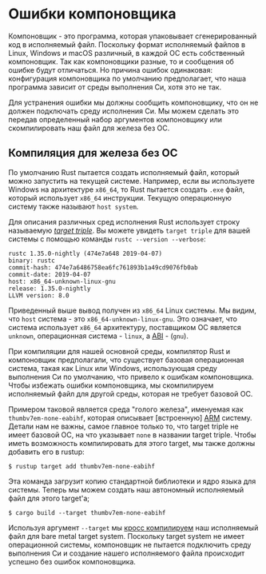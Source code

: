 # Ошибки компоновщика

Компоновщик - это программа, которая упаковывает сгенерированный код в исполняемый файл. Поскольку формат исполняемый файлов в Linux, Windows и macOS различный, в каждой ОС есть собственный компоновщик. Так как компоновщики разные, то и сообщения об ошибке будут отличаться. Но причина ошибок одинаковая: конфигурация компоновщика по умолчанию предполагает, что наша программа зависит от среды выполнения Си, хотя это не так.

Для устранения ошибки мы должны сообщить компоновщику, что он не должен подключать среду исполнения Си. Мы можем сделать это передав определенный набор аргументов компоновщику или скомпилировать наш файл для железа без ОС.

## Компиляция для железа без ОС

По умолчанию Rust пытается создать исполняемый файл, который можно запустить на текущей системе. Например, если вы используете Windows на архитектуре `x86_64`, то Rust пытается создать `.exe` файл, который использует `x86_64` инструкции. Текущую операционную систему также называют `host system`.

Для описания различных сред исполнения Rust использует строку называемую [_target triple_]. Вы можете увидеть `target triple` для вашей системы с помощью команды `rustc --version --verbose`:

[_target triple_]: https://clang.llvm.org/docs/CrossCompilation.html#target-triple

```console
rustc 1.35.0-nightly (474e7a648 2019-04-07)
binary: rustc
commit-hash: 474e7a6486758ea6fc761893b1a49cd9076fb0ab
commit-date: 2019-04-07
host: x86_64-unknown-linux-gnu
release: 1.35.0-nightly
LLVM version: 8.0
```

Приведенный выше вывод получен из `x86_64` Linux системы. Мы видим, что `host` система - это `x86_64-unknown-linux-gnu`. Это означает, что система использует `x86_64` архитектуру, поставщиком ОС является  `unknown`, операционная система - `linux`, а [ABI] - (`gnu`).

При компиляции для нашей основной среды, компилятор Rust и компоновщик предполагали, что существует базовая операционная система, такая как Linux или Windows, использующая среду выполнения Си по умолчанию, что привело к ошибкам компоновщика. Чтобы избежать ошибки компоновщика, мы скомпилируем исполняемый файл для другой среды, которая не требует базовой ОС.

Примером таковой является среда "голого железа", именуемая как `thumbv7em-none-eabihf`, которая описывает [встроенную] [ARM] систему. Детали нам не важны, самое главное только то, что target triple не имеет базовой ОС, на что указывает `none` в названии target triple. Чтобы иметь возможность компилировать для этого target, мы также должны добавить его в rustup:

```console
$ rustup target add thumbv7em-none-eabihf
```

Эта команда загрузит копию стандартной библиотеки и ядро языка для системы. Теперь мы можем создать наш автономный исполняемый файл для этого target'a;

```console
$ cargo build --target thumbv7em-none-eabihf
```

Используя аргумент `--target` мы [кросс компилируем][cross compiler] наш исполняемый файл для bare metal target system. Поскольку target system не имеет операционной системы, компоновщик не пытается подключить среду выполнения Си и создание нашего исполняемого файла происходит успешно без ошибок компоновщика.

[cross compiler]: https://en.wikipedia.org/wiki/Cross_compiler
[embedded]: https://en.wikipedia.org/wiki/Embedded_system
[ABI]: https://en.wikipedia.org/wiki/Application_binary_interface
[ARM]: https://en.wikipedia.org/wiki/ARM_architecture
